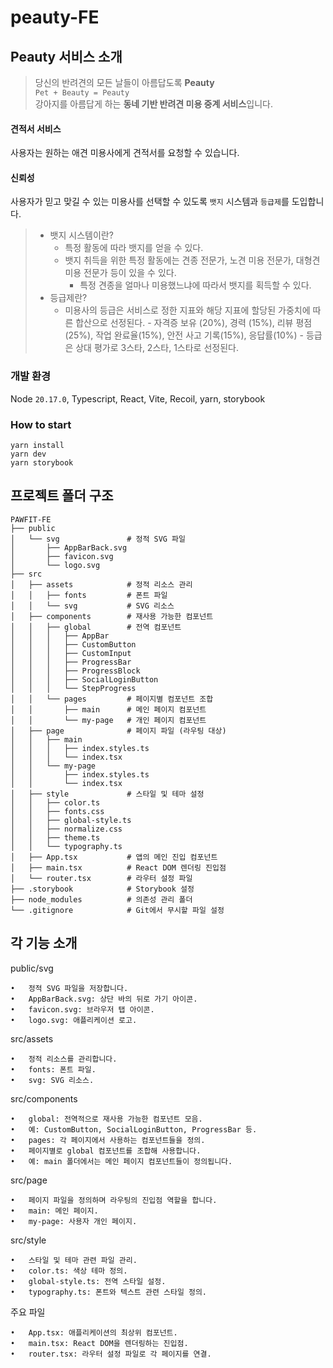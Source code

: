 # peauty-FE

## Peauty 서비스 소개
> 당신의 반려견의 모든 날들이 아름답도록 **Peauty**<br>
`Pet + Beauty = Peauty`<br>
강아지를 아름답게 하는 **동네 기반 반려견 미용 중계 서비스**입니다.
#### 견적서 서비스
사용자는 원하는 애견 미용사에게 견적서를 요청할 수 있습니다.
#### 신뢰성
사용자가 믿고 맞길 수 있는 미용사를 선택할 수 있도록 `뱃지` 시스템과 `등급제`를 도입합니다.

> - 뱃지 시스템이란?
>  	- 특정 활동에 따라 뱃지를 얻을 수 있다.<br>
>	- 뱃지 취득을 위한 특정 활동에는 견종 전문가, 노견 미용 전문가, 대형견 미용 전문가 등이 있을 수 있다.<br>
> 		- 특정 견종을 얼마나 미용했느냐에 따라서 뱃지를 획득할 수 있다.
> - 등급제란?
>  	- 미용사의 등급은 서비스로 정한 지표와 해당 지표에 할당된 가중치에 따른 합산으로 선정된다.
>     		- 자격증 보유 (20%), 경력 (15%), 리뷰 평점(25%), 작업 완료율(15%), 안전 사고 기록(15%), 응답률(10%)
>     		- 등급은 상대 평가로 3스타, 2스타, 1스타로 선정된다.

### 개발 환경
Node `20.17.0`,
Typescript, React, Vite, Recoil, yarn, storybook

### How to start
```
yarn install
yarn dev
yarn storybook
```

## 프로젝트 폴더 구조

```plaintext
PAWFIT-FE
├── public
│   └── svg               # 정적 SVG 파일
│       ├── AppBarBack.svg
│       ├── favicon.svg
│       └── logo.svg
├── src
│   ├── assets            # 정적 리소스 관리
│   │   ├── fonts         # 폰트 파일
│   │   └── svg           # SVG 리소스
│   ├── components        # 재사용 가능한 컴포넌트
│   │   ├── global        # 전역 컴포넌트
│   │   │   ├── AppBar
│   │   │   ├── CustomButton
│   │   │   ├── CustomInput
│   │   │   ├── ProgressBar
│   │   │   ├── ProgressBlock
│   │   │   ├── SocialLoginButton
│   │   │   └── StepProgress
│   │   └── pages         # 페이지별 컴포넌트 조합
│   │       ├── main      # 메인 페이지 컴포넌트
│   │       └── my-page   # 개인 페이지 컴포넌트
│   ├── page              # 페이지 파일 (라우팅 대상)
│   │   ├── main
│   │   │   ├── index.styles.ts
│   │   │   └── index.tsx
│   │   └── my-page
│   │       ├── index.styles.ts
│   │       └── index.tsx
│   ├── style             # 스타일 및 테마 설정
│   │   ├── color.ts
│   │   ├── fonts.css
│   │   ├── global-style.ts
│   │   ├── normalize.css
│   │   ├── theme.ts
│   │   └── typography.ts
│   ├── App.tsx           # 앱의 메인 진입 컴포넌트
│   ├── main.tsx          # React DOM 렌더링 진입점
│   └── router.tsx        # 라우터 설정 파일
├── .storybook            # Storybook 설정
├── node_modules          # 의존성 관리 폴더
└── .gitignore            # Git에서 무시할 파일 설정
```

## 각 기능 소개
public/svg

	•	정적 SVG 파일을 저장합니다.
	•	AppBarBack.svg: 상단 바의 뒤로 가기 아이콘.
	•	favicon.svg: 브라우저 탭 아이콘.
	•	logo.svg: 애플리케이션 로고.

src/assets

	•	정적 리소스를 관리합니다.
	•	fonts: 폰트 파일.
	•	svg: SVG 리소스.

src/components

	•	global: 전역적으로 재사용 가능한 컴포넌트 모음.
	•	예: CustomButton, SocialLoginButton, ProgressBar 등.
	•	pages: 각 페이지에서 사용하는 컴포넌트들을 정의.
	•	페이지별로 global 컴포넌트를 조합해 사용합니다.
	•	예: main 폴더에서는 메인 페이지 컴포넌트들이 정의됩니다.

src/page

	•	페이지 파일을 정의하며 라우팅의 진입점 역할을 합니다.
	•	main: 메인 페이지.
	•	my-page: 사용자 개인 페이지.

src/style

	•	스타일 및 테마 관련 파일 관리.
	•	color.ts: 색상 테마 정의.
	•	global-style.ts: 전역 스타일 설정.
	•	typography.ts: 폰트와 텍스트 관련 스타일 정의.

주요 파일

	•	App.tsx: 애플리케이션의 최상위 컴포넌트.
	•	main.tsx: React DOM을 렌더링하는 진입점.
	•	router.tsx: 라우터 설정 파일로 각 페이지를 연결.

